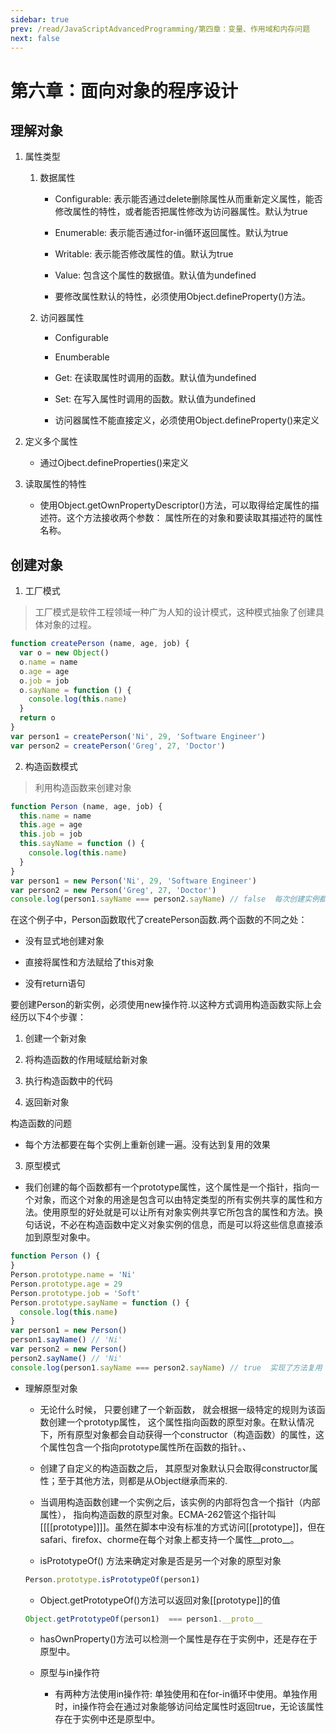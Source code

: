 ```yaml
---
sidebar: true
prev: /read/JavaScriptAdvancedProgramming/第四章：变量、作用域和内存问题
next: false
---
```


# 第六章：面向对象的程序设计

## 理解对象

1. 属性类型

    1. 数据属性

        * Configurable: 表示能否通过delete删除属性从而重新定义属性，能否修改属性的特性，或者能否把属性修改为访问器属性。默认为true

        * Enumerable: 表示能否通过for-in循环返回属性。默认为true

        * Writable: 表示能否修改属性的值。默认为true

        * Value: 包含这个属性的数据值。默认值为undefined

        * 要修改属性默认的特性，必须使用Object.defineProperty()方法。

    2. 访问器属性

        * Configurable

        * Enumberable

        * Get: 在读取属性时调用的函数。默认值为undefined

        * Set: 在写入属性时调用的函数。默认值为undefined

        * 访问器属性不能直接定义，必须使用Object.defineProperty()来定义

2. 定义多个属性

    * 通过Ojbect.defineProperties()来定义

3. 读取属性的特性

    * 使用Object.getOwnPropertyDescriptor()方法，可以取得给定属性的描述符。这个方法接收两个参数： 属性所在的对象和要读取其描述符的属性名称。

## 创建对象

1. 工厂模式

> 工厂模式是软件工程领域一种广为人知的设计模式，这种模式抽象了创建具体对象的过程。

```javascript
function createPerson (name, age, job) {
  var o = new Object()
  o.name = name
  o.age = age
  o.job = job
  o.sayName = function () {
    console.log(this.name)
  }
  return o
}
var person1 = createPerson('Ni', 29, 'Software Engineer')
var person2 = createPerson('Greg', 27, 'Doctor')
```

2. 构造函数模式

> 利用构造函数来创建对象

```javascript
function Person (name, age, job) {
  this.name = name
  this.age = age
  this.job = job
  this.sayName = function () {
    console.log(this.name)
  }
}
var person1 = new Person('Ni', 29, 'Software Engineer')
var person2 = new Person('Greg', 27, 'Doctor')
console.log(person1.sayName === person2.sayName) // false  每次创建实例都会创建新的实例方法，相当于执行了new Function()
```

在这个例子中，Person函数取代了createPerson函数.两个函数的不同之处：

* 没有显式地创建对象

* 直接将属性和方法赋给了this对象

* 没有return语句

要创建Person的新实例，必须使用new操作符.以这种方式调用构造函数实际上会经历以下4个步骤：

1. 创建一个新对象

2. 将构造函数的作用域赋给新对象

3. 执行构造函数中的代码

4. 返回新对象

构造函数的问题

* 每个方法都要在每个实例上重新创建一遍。没有达到复用的效果

3. 原型模式

* 我们创建的每个函数都有一个prototype属性，这个属性是一个指针，指向一个对象，而这个对象的用途是包含可以由特定类型的所有实例共享的属性和方法。使用原型的好处就是可以让所有对象实例共享它所包含的属性和方法。换句话说，不必在构造函数中定义对象实例的信息，而是可以将这些信息直接添加到原型对象中。

```javascript
function Person () {
}
Person.prototype.name = 'Ni'
Person.prototype.age = 29
Person.prototype.job = 'Soft'
Person.prototype.sayName = function () {
  console.log(this.name)
}
var person1 = new Person()
person1.sayName() // 'Ni'
var person2 = new Person()
person2.sayName() // 'Ni'
console.log(person1.sayName === person2.sayName) // true  实现了方法复用
```

* 理解原型对象

  - 无论什么时候， 只要创建了一个新函数， 就会根据一级特定的规则为该函数创建一个prototyp属性， 这个属性指向函数的原型对象。在默认情况下，所有原型对象都会自动获得一个constructor（构造函数）的属性，这个属性包含一个指向prototype属性所在函数的指针。、

  - 创建了自定义的构造函数之后， 其原型对象默认只会取得constructor属性；至于其他方法，则都是从Object继承而来的.

  - 当调用构造函数创建一个实例之后，该实例的内部将包含一个指针（内部属性）， 指向构造函数的原型对象。ECMA-262管这个指针叫[[[[prototype]]]]。虽然在脚本中没有标准的方式访问[[prototype]]，但在safari、firefox、chorme在每个对象上都支持一个属性__proto__。

  - isPrototypeOf() 方法来确定对象是否是另一个对象的原型对象

  ```javascript
  Person.prototype.isPrototypeOf(person1)
  ```
  - Object.getPrototypeOf()方法可以返回对象[[prototype]]的值
  ```javascript
  Object.getPrototypeOf(person1)  === person1.__proto__
  ```
  - hasOwnProperty()方法可以检测一个属性是存在于实例中，还是存在于原型中。

  - 原型与in操作符

      - 有两种方法使用in操作符: 单独使用和在for-in循环中使用。单独作用时，in操作符会在通过对象能够访问给定属性时返回true，无论该属性存在于实例中还是原型中。